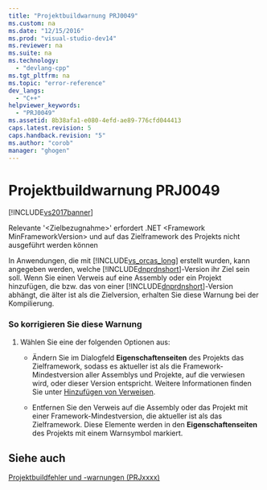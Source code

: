 ```yaml
---
title: "Projektbuildwarnung PRJ0049"
ms.custom: na
ms.date: "12/15/2016"
ms.prod: "visual-studio-dev14"
ms.reviewer: na
ms.suite: na
ms.technology: 
  - "devlang-cpp"
ms.tgt_pltfrm: na
ms.topic: "error-reference"
dev_langs: 
  - "C++"
helpviewer_keywords: 
  - "PRJ0049"
ms.assetid: 8b38afa1-e080-4efd-ae89-776cfd044413
caps.latest.revision: 5
caps.handback.revision: "5"
ms.author: "corob"
manager: "ghogen"
---
```

# Projektbuildwarnung PRJ0049
[!INCLUDE[vs2017banner](../../assembler/inline/includes/vs2017banner.md)]

Relevante '\<Zielbezugnahme\>' erfordert .NET \<Framework MinFrameworkVersion\> und auf das Zielframework des Projekts nicht ausgeführt werden können  
  
 In Anwendungen, die mit [!INCLUDE[vs_orcas_long](../../atl/reference/includes/vs_orcas_long_md.md)] erstellt wurden, kann angegeben werden, welche [!INCLUDE[dnprdnshort](../../error-messages/tool-errors/includes/dnprdnshort_md.md)]\-Version ihr Ziel sein soll.  Wenn Sie einen Verweis auf eine Assembly oder ein Projekt hinzufügen, die bzw. das von einer [!INCLUDE[dnprdnshort](../../error-messages/tool-errors/includes/dnprdnshort_md.md)]\-Version abhängt, die älter ist als die Zielversion, erhalten Sie diese Warnung bei der Kompilierung.  
  
### So korrigieren Sie diese Warnung  
  
1.  Wählen Sie eine der folgenden Optionen aus:  
  
    -   Ändern Sie im Dialogfeld **Eigenschaftenseiten** des Projekts das Zielframework, sodass es aktueller ist als die Framework\-Mindestversion aller Assemblys und Projekte, auf die verwiesen wird, oder dieser Version entspricht.  Weitere Informationen finden Sie unter [Hinzufügen von Verweisen](../../ide/adding-references-in-visual-cpp-projects.md).  
  
    -   Entfernen Sie den Verweis auf die Assembly oder das Projekt mit einer Framework\-Mindestversion, die aktueller ist als das Zielframework.  Diese Elemente werden in den **Eigenschaftenseiten** des Projekts mit einem Warnsymbol markiert.  
  
## Siehe auch  
 [Projektbuildfehler und \-warnungen \(PRJxxxx\)](../../error-messages/tool-errors/project-build-errors-and-warnings-prjxxxx.md)